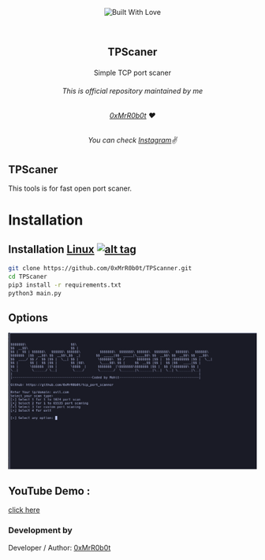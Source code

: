 <p align=center>
  <img title="Built With Love" src="https://forthebadge.com/images/badges/built-with-love.svg"></p>
  
  <br>
  
##   <p align="center">TPScaner
  <p align="center">Simple TCP port scaner




###### <center> *This is official repository maintained by me*</center>
###### <center> *[0xMrR0b0t](https://www.instagram.com/mohit_a95/) ❤️*</center>
###### <center> *You can check [Instagram](https://www.instagram.com/mohit_a95/)✌*</center>
  
  
## TPScaner
 
 This tools is for fast open port scaner.
  

 
 # Installation

## Installation [Linux](https://wikipedia.org/wiki/Linux) [![alt tag](http://icons.iconarchive.com/icons/dakirby309/simply-styled/32/OS-Linux-icon.png)](https://fr.wikipedia.org/wiki/Linux)

```bash
git clone https://github.com/0xMrR0b0t/TPScanner.git
cd TPScaner
pip3 install -r requirements.txt
python3 main.py
```
## Options
![TPScanner Image](/tpscaner.png "TPScanner Image")

 ## YouTube Demo :
  [click here](https://www.youtube.com/watch?v=kAD5P5AYec0&ab_channel=1ucif3r "YouTube Video") 


 

 ### Development by

Developer / Author: [0xMrR0b0t](https://www.instagram.com/mohit_a95/)


